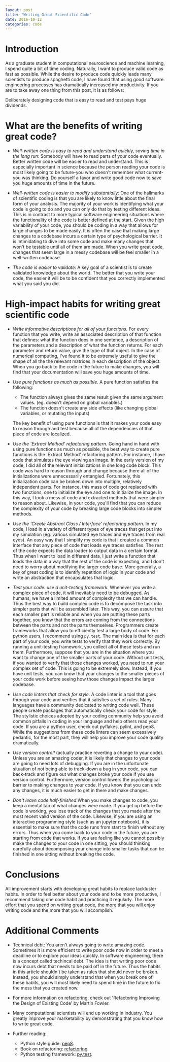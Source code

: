 ```yaml
---
layout: post
title: "Writing Great Scientific Code"
date: 2016-10-12
categories: code
---
```


# Introduction
As a graduate student in computational neuroscience and machine
learning, I spend quite a bit of time coding. Naturally, I want to produce
valid code as fast as possible. While the desire to produce code quickly leads
many scientists to produce spaghetti code, I have found that using good
software engineering processes has dramatically increased my productivity. If
you are to take away one thing from this post, it is as follows:

Deliberately designing code that is easy to read and test pays huge dividends.

# What are the benefits of writing great code?

- *Well-written code is easy to read and understand quickly, saving time in the
  long run*: Somebody will have to read parts of your code eventually. Better
  written code will be easier to read and understand. This is especially
  important in science because the person reading your code is most likely
  going to be future-you who doesn't remember what current-you was thinking.
  Do yourself a favor and write good code now to save you huge amounts of time
  in the future.

- *Well-written code is easier to modify substantially*: One of the hallmarks
  of scientific coding is that you are likely to know little about the final
  form of your analysis. The majority of your work is identifying what your
  code is going to do and you can only do that by testing different ideas. This
  is in contrast to more typical software engineering situations where the
  functionality of the code is better defined at the start. Given the high
  variability of your code, you should be coding in a way that allows for large
  changes to be made easily. It is often the case that making large changes to
  a codebase incurs a certain type of psychological barrier. It is intimidating
  to dive into some code and make many changes that won't be testable until all
  of them are made.  When you write great code, changes that seem large in a
  messy codebase will be feel smaller in a well-written codebase.

- *The code is easier to validate*: A key goal of a scientist is to create
  validated knowledge about the world. The better that you write your code, the
  easier it will be to be confident that you correctly implemented what you
  said you did.


# High-impact habits for writing great scientific code

- *Write informative descriptions for all of your functions.* For every
  function that you write, write an associated description of that function
  that defines: what the function does in one sentence, a description of the
  parameters and a description of what the function returns. For each parameter
  and return value, give the type of that object. In the case of numerical
  computing, I've found it to be extremely useful to give the shape of all the
  the relevant matrices in each description of the object. When you go back to
  the code in the future to make changes, you will find that your documentation
  will save you huge amounts of time.

- *Use pure functions as much as possible.* A pure function satisfies the
  following:
  - The function always gives the same result given the same argument values.
    (eg. doesn't depend on global variables.)
  - The function doesn't create any side effects (like changing global
    variables, or mutating the inputs)

  The key benefit of using pure functions is that it makes your code easy to
  reason through and test because all of the dependencies of that piece of code
  are localized.

- *Use the 'Extract Method' refactoring pattern.* Going hand in hand with using
  pure functions as much as possible, the best way to create pure functions is
  the 'Extract Method' refactoring pattern. For instance, I have code that
  simulates the eye viewing an image. In the early version of my code, I did
  all of the relevant initializations in one long code block. This code was
  hard to reason through and change because there all of the initializations
  were unnecessarily entangled.   Fortunately, this initialization code can be
  broken down into multiple, relatively independent parts. For instance, this
  mass of code got replaced with two functions, one to initialize the eye and
  one to initialize the image. In this way, I took a mess of code and extracted
  methods that were simpler to reason about. Likewise, in your code, you'll
  find that you can reduce the complexity of your code by breaking large code
  blocks into simpler methods.

- *Use the 'Create Abstract Class / Interface' refactoring pattern.* In my
  code, I load in a variety of different types of eye traces that get put into
  my simulation (eg. various simulated eye traces and eye traces from real
  eyes). An easy way that I simplify my code is that I created a common
  interface that any piece of code that loads eye traces satisfies. The rest of
  the code expects the data loader to output data in a certain format. Thus
  when I want to load in different data, I just write a function that loads the
  data in a way that the rest of the code is expecting, and I don't need to
  worry about modifying the larger code base. More generally, a key of great
  coding is to identify repetition of logic in your code and write an
  abstraction that encapsulates that logic.


- *Test your code: use a unit-testing framework.* Whenever you write a complex
  piece of code, it will inevitably need to be debugged. As humans, we have a
  limited amount of complexity that we can handle. Thus the best way to build
  complex code is to decompose the task into simpler parts that will be
  assembled later. This way, you can assure that each smaller part is reliable
  and when you are putting these parts together, you know that the errors are
  coming from the connections between the parts and not the parts themselves.
  Programmers create frameworks that allow you to efficiently test a large body
  of code. For python users, I recommend using `py.test`. The main idea is that
  for each part of your code, you write tests to verify that they work
  correctly. By running a unit-testing framework, you collect all of these
  tests and run them. Furthermore, suppose that you are in the situation where
  you want to change one of the smaller parts of your code. Without unit tests,
  if you wanted to verify that those changes worked, you need to run your
  complex set of code. This is going to be extremely slow. Instead, if you have
  unit tests, you can know that your changes to the smaller pieces of your code
  work before seeing how those changes impact the larger codebase.

- *Use code linters that check for style.* A code linter is a tool that goes
  through your code and verifies that it satisfies a set of rules. Many
  languages have a community dedicated to writing code well. These people
  create packages that automatically check your code for style. The stylistic
  choices adopted by your coding community help you avoid common pitfalls in
  coding in your language and help others read your code. If you are a python
  user, check out pyflakes, pylint, and pep8. While the suggestions from these
  code linters can seem excessively pedantic, for the most part, they will help
  you improve your code quality dramatically.


- *Use version control!* (actually practice reverting a change to your code).
  Unless you are an amazing coder, it is likely that changes to your code are
  going to need lots of debugging. If you are in the unfortunate situation of
  not being able to track-down a bug in your code, you can back-track and
  figure out what changes broke your code if you use version control.
  Furthermore, version control lowers the psychological barrier to making
  changes to your code. If you know that you can undo any changes, it is much
  easier to get in there and make changes.

- *Don't leave code half-finished* When you make changes to code, you keep a
  mental tab of what changes were made. If you get up before the code is
  working, you lose track of the changes that you made after the most recent
  valid version of the code. Likewise, if you are using an interactive
  programming style (such as an jupyter notebook), it is essential to make sure
  that the code runs from start to finish without any errors. Thus when you
  come back to your code in the future, you are starting from code that works.
  If you are feeling like you cannot possibly make the changes to your code in
  one sitting, you should thinking carefully about decomposing your change into
  smaller tasks that can be finished in one sitting without breaking the code.

# Conclusions

All improvement starts with developing great habits to replace
lackluster habits. In order to feel better about your code and to be more
productive, I recommend taking one code habit and practicing it regularly. The
more effort that you spend on writing great code, the more that you will enjoy
writing code and the more that you will accomplish.


# Additional Comments

- Technical debt: You aren't always going to write amazing code. Sometimes it
  is more efficient to write poor code now in order to meet a deadline or to
  explore your ideas quickly. In software engineering, there is a concept
  called techincal debt. The idea is that writing poor code now incurs debt
  that needs to be paid off in the future. Thus the habits in this article
  shouldn't be taken as rules that should never be broken. Instead, you should
  simply understand that when you break one of these habits, you will most
  likely need to spend time in the future to fix the mess that you created now.

- For more information on refactoring, check out 'Refactoring Improving the
  Design of Existing Code' by Martin Fowler.

- Many computational scientists will end up working in industry. You greatly
  improve your marketability by demonstrating that you know how to write great
  code.

- Further reading:
  - Python style guide: [pep8].
  - Book on refactoring: [refactoring].
  - Python testing framework: [py.test].

[pep8]: https://www.python.org/dev/peps/pep-0008/
[refactoring]: https://www.amazon.com/Refactoring-Improving-Design-Existing-Code/dp/0201485672
[py.test]: http://doc.pytest.org/en/latest/
